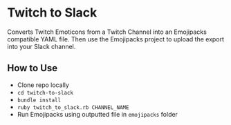 # Twitch to Slack

Converts Twitch Emoticons from a Twitch Channel into an Emojipacks compatible
YAML file. Then use the Emojipacks project to upload the export into your Slack
channel.

## How to Use
 * Clone repo locally
 * `cd twitch-to-slack`
 * `bundle install`
 * `ruby twitch_to_slack.rb CHANNEL_NAME`
 * Run Emojipacks using outputted file in `emojipacks` folder
